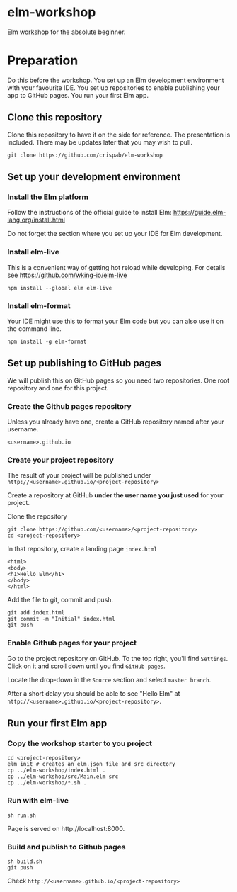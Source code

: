 # elm-workshop
Elm workshop for the absolute beginner.

# Preparation

Do this before the workshop. You set up an Elm development environment with 
your favourite IDE. 
You set up repositories to enable publishing your app to GitHub pages.
You run your first Elm app.

## Clone this repository

Clone this repository to have it on the side for reference. The presentation 
is included. There may be updates later that you may wish to pull.

```
git clone https://github.com/crispab/elm-workshop
```
## Set up your development environment

### Install the Elm platform

Follow the instructions of the official guide to install 
Elm: https://guide.elm-lang.org/install.html

Do not forget the section where you set up your IDE for Elm development. 

### Install elm-live

This is a convenient way of getting hot reload while 
developing. For details see https://github.com/wking-io/elm-live

`npm install --global elm elm-live` 

### Install elm-format

Your IDE might use this to format your Elm code but you can also use it 
on the command line. 

`npm install -g elm-format`

## Set up publishing to GitHub pages

We will publish this on GitHub pages so you need two repositories.
One root repository and one for this project.

### Create the Github pages repository

Unless you already have one, create a GitHub repository named
after your username.

`<username>.github.io`

### Create your project repository

The result of your project will be published under 
`http://<username>.github.io/<project-repository>`

Create a repository at GitHub **under the user name you just used** 
for your project. 

Clone the repository
```
git clone https://github.com/<username>/<project-repository>
cd <project-repository>
```

In that repository, create a landing page `index.html`
```
<html>
<body>
<h1>Hello Elm</h1>
</body>
</html>
```
Add the file to git, commit and push.

```
git add index.html
git commit -m "Initial" index.html
git push
```

### Enable Github pages for your project

Go to the project repository on GitHub. 
To the top right, you'll find `Settings`.
Click on it and scroll down until you find `GitHub pages`. 

Locate the drop-down in the `Source` section and select
`master branch`.

After a short delay you should be able to see "Hello Elm"
at `http://<username>.github.io/<project-repository>`.


## Run your first Elm app

### Copy the workshop starter to you project

```
cd <project-repository>
elm init # creates an elm.json file and src directory
cp ../elm-workshop/index.html .
cp ../elm-workshop/src/Main.elm src
cp ../elm-workshop/*.sh .
```
### Run with elm-live

`sh run.sh`

Page is served on http://localhost:8000.

### Build and publish to Github pages
```
sh build.sh
git push
```
Check `http://<username>.github.io/<project-repository>`


